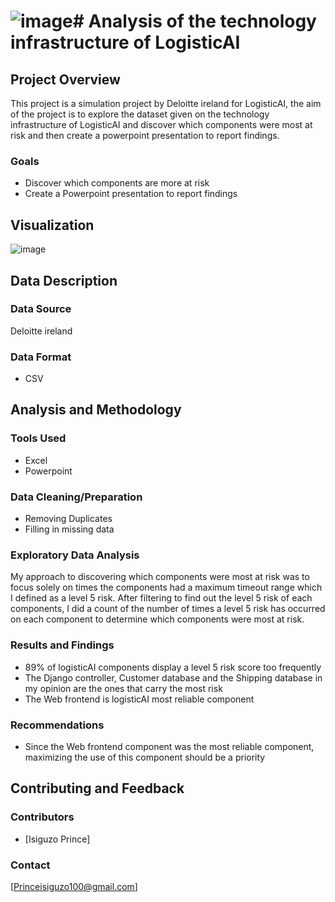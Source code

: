 ![image](https://github.com/user-attachments/assets/dfc30e65-c8b0-4664-b193-d3cba8655f2e)# Analysis of the technology infrastructure of LogisticAI
================

## Project Overview
 This project is a simulation project by Deloitte ireland for LogisticAI, the aim of the project is to explore the dataset given on the technology infrastructure of LogisticAI and discover which components were most at risk and then create a powerpoint presentation to report findings.

### Goals
* Discover which components are more at risk
* Create a Powerpoint presentation to report findings

## Visualization
![image](https://github.com/user-attachments/assets/df555eeb-06af-491b-b508-d2ac9593faf3)

## Data Description
### Data Source
Deloitte ireland

### Data Format
* CSV
## Analysis and Methodology
### Tools Used
* Excel
* Powerpoint

### Data Cleaning/Preparation
* Removing Duplicates
* Filling in missing data
  
### Exploratory Data Analysis
My approach to discovering which components were most at risk was to focus solely on times the components had a maximum timeout range which I defined as a level 5 risk. After filtering to find out the level 5 risk of each components, I did a count of the number of times a level 5 risk has occurred on each component to determine which components were most at risk.


### Results and Findings
* 89% of logisticAI components display a level 5 risk score too frequently
* The Django controller, Customer database and the Shipping database in my opinion are the ones that carry the most risk
* The Web frontend is logisticAI most reliable component

### Recommendations
* Since the Web frontend component was the most reliable component, maximizing the use of this component should be a priority

## Contributing and Feedback
### Contributors
* [Isiguzo Prince]

### Contact
[Princeisiguzo100@gmail.com]
